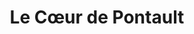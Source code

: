 ---
title: "Le Cœur de Pontault"
url: /pontault-combault/le-coeur-de-pontault/
shop: boulangerie
---